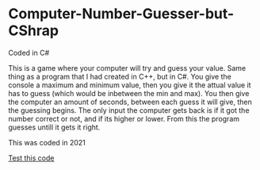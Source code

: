 # Computer-Number-Guesser-but-CShrap
Coded in C#

This is a game where your computer will try and guess your value. Same thing as a program that
I had created in C++, but in C#. You give the console a maximum and minimum value, then you give
it the attual value it has to guess (which would be inbetween the min and max). You then give
the computer an amount of seconds, between each guess it will give, then the guessing begins.
The only input the computer gets back is if it got the number correct or not, and if its higher
or lower. From this the program guesses untill it gets it right.

This was coded in 2021

[Test this code](https://onlinegdb.com/F4LUkQHv0)
